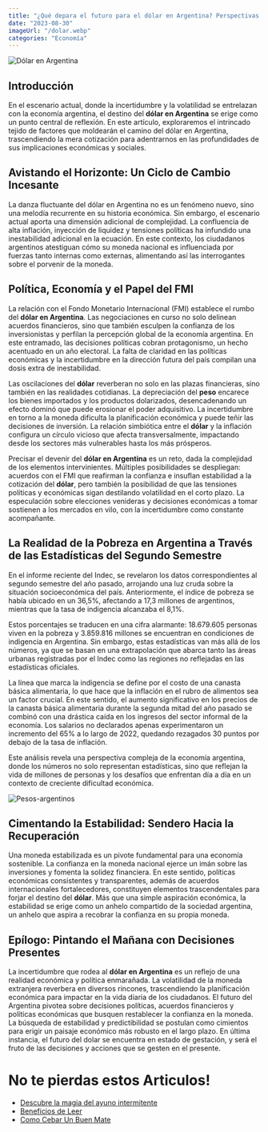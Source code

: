```yaml
---
title: "¿Qué depara el futuro para el dólar en Argentina? Perspectivas y Desafíos"
date: "2023-08-30"
imageUrl: "/dolar.webp"
categories: "Economía"
---
```

![Dólar en Argentina](/dolar.webp)

## Introducción

En el escenario actual, donde la incertidumbre y la volatilidad se entrelazan con la economía argentina, el destino del **dólar en Argentina** se erige como un punto central de reflexión. En este artículo, exploraremos el intrincado tejido de factores que moldearán el camino del dólar en Argentina, trascendiendo la mera cotización para adentrarnos en las profundidades de sus implicaciones económicas y sociales.

## Avistando el Horizonte: Un Ciclo de Cambio Incesante

La danza fluctuante del dólar en Argentina no es un fenómeno nuevo, sino una melodía recurrente en su historia económica. Sin embargo, el escenario actual aporta una dimensión adicional de complejidad. La confluencia de alta inflación, inyección de liquidez y tensiones políticas ha infundido una inestabilidad adicional en la ecuación. En este contexto, los ciudadanos argentinos atestiguan cómo su moneda nacional es influenciada por fuerzas tanto internas como externas, alimentando así las interrogantes sobre el porvenir de la moneda.

## Política, Economía y el Papel del FMI

La relación con el Fondo Monetario Internacional (FMI) establece el rumbo del **dólar en Argentina**. Las negociaciones en curso no solo delinean acuerdos financieros, sino que también esculpen la confianza de los inversionistas y perfilan la percepción global de la economía argentina. En este entramado, las decisiones políticas cobran protagonismo, un hecho acentuado en un año electoral. La falta de claridad en las políticas económicas y la incertidumbre en la dirección futura del país compilan una dosis extra de inestabilidad.

Las oscilaciones del **dólar** reverberan no solo en las plazas financieras, sino también en las realidades cotidianas. La depreciación del **peso** encarece los bienes importados y los productos dolarizados, desencadenando un efecto dominó que puede erosionar el poder adquisitivo. La incertidumbre en torno a la moneda dificulta la planificación económica y puede teñir las decisiones de inversión. La relación simbiótica entre el **dólar** y la inflación configura un círculo vicioso que afecta transversalmente, impactando desde los sectores más vulnerables hasta los más prósperos.

Precisar el devenir del **dólar en Argentina** es un reto, dada la complejidad de los elementos intervinientes. Múltiples posibilidades se despliegan: acuerdos con el FMI que reafirman la confianza e insuflan estabilidad a la cotización del **dólar**, pero también la posibilidad de que las tensiones políticas y económicas sigan destilando volatilidad en el corto plazo. La especulación sobre elecciones venideras y decisiones económicas a tomar sostienen a los mercados en vilo, con la incertidumbre como constante acompañante.

## La Realidad de la Pobreza en Argentina a Través de las Estadísticas del Segundo Semestre

En el informe reciente del Indec, se revelaron los datos correspondientes al segundo semestre del año pasado, arrojando una luz cruda sobre la situación socioeconómica del país. Anteriormente, el índice de pobreza se había ubicado en un 36,5%, afectando a 17,3 millones de argentinos, mientras que la tasa de indigencia alcanzaba el 8,1%.

Estos porcentajes se traducen en una cifra alarmante: 18.679.605 personas viven en la pobreza y 3.859.816 millones se encuentran en condiciones de indigencia en Argentina. Sin embargo, estas estadísticas van más allá de los números, ya que se basan en una extrapolación que abarca tanto las áreas urbanas registradas por el Indec como las regiones no reflejadas en las estadísticas oficiales.

La línea que marca la indigencia se define por el costo de una canasta básica alimentaria, lo que hace que la inflación en el rubro de alimentos sea un factor crucial. En este sentido, el aumento significativo en los precios de la canasta básica alimentaria durante la segunda mitad del año pasado se combinó con una drástica caída en los ingresos del sector informal de la economía. Los salarios no declarados apenas experimentaron un incremento del 65% a lo largo de 2022, quedando rezagados 30 puntos por debajo de la tasa de inflación.

Este análisis revela una perspectiva compleja de la economía argentina, donde los números no solo representan estadísticas, sino que reflejan la vida de millones de personas y los desafíos que enfrentan día a día en un contexto de creciente dificultad económica.

![Pesos-argentinos](/pesos.webp)

## Cimentando la Estabilidad: Sendero Hacia la Recuperación

Una moneda estabilizada es un pivote fundamental para una economía sostenible. La confianza en la moneda nacional ejerce un imán sobre las inversiones y fomenta la solidez financiera. En este sentido, políticas económicas consistentes y transparentes, además de acuerdos internacionales fortalecedores, constituyen elementos trascendentales para forjar el destino del **dólar**. Más que una simple aspiración económica, la estabilidad se erige como un anhelo compartido de la sociedad argentina, un anhelo que aspira a recobrar la confianza en su propia moneda.

## Epílogo: Pintando el Mañana con Decisiones Presentes

La incertidumbre que rodea al **dólar en Argentina** es un reflejo de una realidad económica y política enmarañada. La volatilidad de la moneda extranjera reverbera en diversos rincones, trascendiendo la planificación económica para impactar en la vida diaria de los ciudadanos. El futuro del Argentina pivotea sobre decisiones políticas, acuerdos financieros y políticas económicas que busquen restablecer la confianza en la moneda. La búsqueda de estabilidad y predictibilidad se postulan como cimientos para erigir un paisaje económico más robusto en el largo plazo. En última instancia, el futuro del dolar se encuentra en estado de gestación, y será el fruto de las decisiones y acciones que se gesten en el presente.

# No te pierdas estos Articulos!

- [Descubre la magia del ayuno intermitente](https://abelardo.blog/posts/ayuno-intermitente)
- [Beneficios de Leer](https://abelardo.blog/posts/beneficios-de-leer) 
- [Como Cebar Un Buen Mate](https://abelardo.blog/posts/como-cebar-un-buen-mate) 